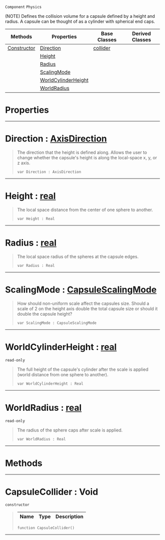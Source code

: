  `Component` `Physics`



(NOTE) Defines the collision volume for a capsule defined by a height and radius. A capsule can be thought of as a cylinder with spherical end caps.

|Methods|Properties|Base Classes|Derived Classes|
|---|---|---|---|
|[ Constructor](https://github.com/ZilchEngine/ZilchDocs/blob/master/code_reference/class_reference/capsulecollider.md#capsulecollider-void)|[ Direction](https://github.com/ZilchEngine/ZilchDocs/blob/master/code_reference/class_reference/capsulecollider.md#direction-zilch-engine-do)|[collider](https://github.com/ZilchEngine/ZilchDocs/blob/master/code_reference/class_reference/collider.md)| |
| |[ Height](https://github.com/ZilchEngine/ZilchDocs/blob/master/code_reference/class_reference/capsulecollider.md#height-zilch-engine-docum)| | |
| |[ Radius](https://github.com/ZilchEngine/ZilchDocs/blob/master/code_reference/class_reference/capsulecollider.md#radius-zilch-engine-docum)| | |
| |[ ScalingMode](https://github.com/ZilchEngine/ZilchDocs/blob/master/code_reference/class_reference/capsulecollider.md#scalingmode-zilch-engine)| | |
| |[ WorldCylinderHeight](https://github.com/ZilchEngine/ZilchDocs/blob/master/code_reference/class_reference/capsulecollider.md#worldcylinderheight-zero)| | |
| |[ WorldRadius](https://github.com/ZilchEngine/ZilchDocs/blob/master/code_reference/class_reference/capsulecollider.md#worldradius-zilch-engine)| | |


 #  Properties


---  
 #  Direction : [AxisDirection](https://github.com/ZilchEngine/ZilchDocs/blob/master/code_reference/enum_reference.md#axisdirection)

> The direction that the height is defined along. Allows the user to change whether the capsule's height is along the local-space x, y, or z axis.
> ``` lang=cpp, name=Nada
> var Direction : AxisDirection


---  
 #  Height : [real](https://github.com/ZilchEngine/ZilchDocs/blob/master/code_reference/nada_base_types/real.md)

> The local space distance from the center of one sphere to another.
> ``` lang=cpp, name=Nada
> var Height : Real


---  
 #  Radius : [real](https://github.com/ZilchEngine/ZilchDocs/blob/master/code_reference/nada_base_types/real.md)

> The local space radius of the spheres at the capsule edges.
> ``` lang=cpp, name=Nada
> var Radius : Real


---  
 #  ScalingMode : [CapsuleScalingMode](https://github.com/ZilchEngine/ZilchDocs/blob/master/code_reference/enum_reference.md#capsulescalingmode)

> How should non-uniform scale affect the capsules size. Should a scale of 2 on the height axis double the total capsule size or should it double the capsule height?
> ``` lang=cpp, name=Nada
> var ScalingMode : CapsuleScalingMode


---  
 #  WorldCylinderHeight : [real](https://github.com/ZilchEngine/ZilchDocs/blob/master/code_reference/nada_base_types/real.md)

 `read-only`

> The full height of the capsule's cylinder after the scale is applied (world distance from one sphere to another).
> ``` lang=cpp, name=Nada
> var WorldCylinderHeight : Real


---  
 #  WorldRadius : [real](https://github.com/ZilchEngine/ZilchDocs/blob/master/code_reference/nada_base_types/real.md)

 `read-only`

> The radius of the sphere caps after scale is applied.
> ``` lang=cpp, name=Nada
> var WorldRadius : Real


---  
 #  Methods


---  
 #  CapsuleCollider : Void

 `constructor`

> 
> |Name|Type|Description|
> |---|---|---|
> ``` lang=cpp, name=Nada
> function CapsuleCollider()
> ``` 


---  
 

 